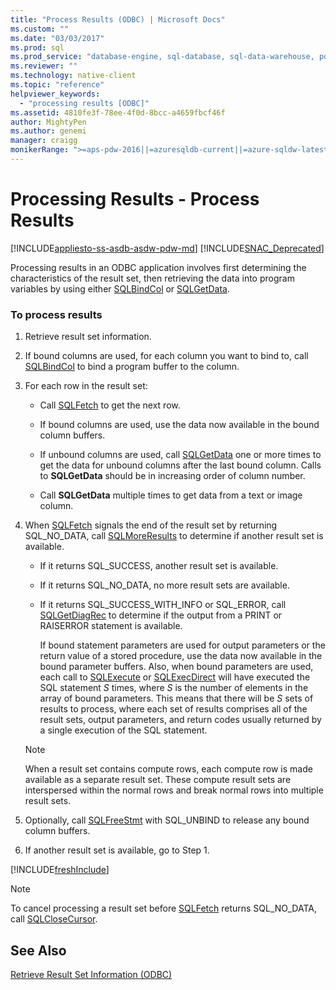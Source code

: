 ```yaml
---
title: "Process Results (ODBC) | Microsoft Docs"
ms.custom: ""
ms.date: "03/03/2017"
ms.prod: sql
ms.prod_service: "database-engine, sql-database, sql-data-warehouse, pdw"
ms.reviewer: ""
ms.technology: native-client
ms.topic: "reference"
helpviewer_keywords: 
  - "processing results [ODBC]"
ms.assetid: 4810fe3f-78ee-4f0d-8bcc-a4659fbcf46f
author: MightyPen
ms.author: genemi
manager: craigg
monikerRange: ">=aps-pdw-2016||=azuresqldb-current||=azure-sqldw-latest||>=sql-server-2016||=sqlallproducts-allversions||>=sql-server-linux-2017||=azuresqldb-mi-current"
---
```

# Processing Results - Process Results
[!INCLUDE[appliesto-ss-asdb-asdw-pdw-md](../../includes/appliesto-ss-asdb-asdw-pdw-md.md)]
[!INCLUDE[SNAC_Deprecated](../../includes/snac-deprecated.md)]

Processing results in an ODBC application involves first determining the characteristics of the result set, then retrieving the data into program variables by using either [SQLBindCol](../../relational-databases/native-client-odbc-api/sqlbindcol.md) or [SQLGetData](../../relational-databases/native-client-odbc-api/sqlgetdata.md).  
  
### To process results  
  
1.  Retrieve result set information.  
  
2.  If bound columns are used, for each column you want to bind to, call [SQLBindCol](../../relational-databases/native-client-odbc-api/sqlbindcol.md) to bind a program buffer to the column.  
  
3.  For each row in the result set:  
  
    -   Call [SQLFetch](https://go.microsoft.com/fwlink/?LinkId=58401) to get the next row.  
  
    -   If bound columns are used, use the data now available in the bound column buffers.  
  
    -   If unbound columns are used, call [SQLGetData](../../relational-databases/native-client-odbc-api/sqlgetdata.md) one or more times to get the data for unbound columns after the last bound column. Calls to **SQLGetData** should be in increasing order of column number.  
  
    -   Call **SQLGetData** multiple times to get data from a text or image column.  
  
4.  When [SQLFetch](https://go.microsoft.com/fwlink/?LinkId=58401) signals the end of the result set by returning SQL_NO_DATA, call [SQLMoreResults](../../relational-databases/native-client-odbc-api/sqlmoreresults.md) to determine if another result set is available.  
  
    -   If it returns SQL_SUCCESS, another result set is available.  
  
    -   If it returns SQL_NO_DATA, no more result sets are available.  
  
    -   If it returns SQL_SUCCESS_WITH_INFO or SQL_ERROR, call [SQLGetDiagRec](https://go.microsoft.com/fwlink/?LinkId=58402) to determine if the output from a PRINT or RAISERROR statement is available.  
  
         If bound statement parameters are used for output parameters or the return value of a stored procedure, use the data now available in the bound parameter buffers. Also, when bound parameters are used, each call to [SQLExecute](https://go.microsoft.com/fwlink/?LinkId=58400) or [SQLExecDirect](https://go.microsoft.com/fwlink/?LinkId=58399) will have executed the SQL statement *S* times, where *S* is the number of elements in the array of bound parameters. This means that there will be *S* sets of results to process, where each set of results comprises all of the result sets, output parameters, and return codes usually returned by a single execution of the SQL statement.  
  
    > [!NOTE]  
    >  When a result set contains compute rows, each compute row is made available as a separate result set. These compute result sets are interspersed within the normal rows and break normal rows into multiple result sets.  
  
5.  Optionally, call [SQLFreeStmt](../../relational-databases/native-client-odbc-api/sqlfreestmt.md) with SQL_UNBIND to release any bound column buffers.  
  
6.  If another result set is available, go to Step 1.  

[!INCLUDE[freshInclude](../../includes/paragraph-content/fresh-note-steps-feedback.md)]

> [!NOTE]  
>  To cancel processing a result set before [SQLFetch](https://go.microsoft.com/fwlink/?LinkId=58401) returns SQL_NO_DATA, call [SQLCloseCursor](../../relational-databases/native-client-odbc-api/sqlclosecursor.md).  
  
## See Also  
[Retrieve Result Set Information &#40;ODBC&#41;](../../relational-databases/native-client-odbc-how-to/processing-results-retrieve-result-set-information.md)   
  
  
